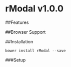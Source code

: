 rModal v1.0.0
=======


##Features


##Browser Support

##Installation
```
bower install rModal --save
```

###Setup
